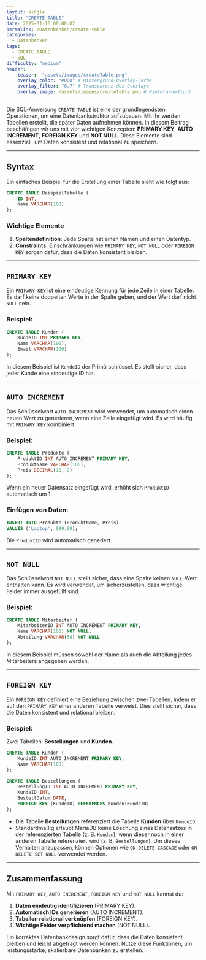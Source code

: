 ```yaml
---
layout: single
title: "CREATE TABLE"
date: 2025-01-16 00:00:02
permalink: /Datenbanken/create-table
categories:
  - Datenbanken
tags:
  - CREATE TABLE
  - SQL
difficulty: "medium"
header:
    teaser:  "assets/images/createTable.png"
    overlay_color: "#000" # Hintergrund-Overlay-Farbe
    overlay_filter: "0.7" # Transparenz des Overlays
    overlay_image: /assets/images/createTable.png # Hintergrundbild
---
```

Die SQL-Anweisung `CREATE TABLE` ist eine der grundlegendsten Operationen, um eine Datenbankstruktur aufzubauen. Mit ihr werden Tabellen erstellt, die später Daten aufnehmen können. In diesem Beitrag beschäftigen wir uns mit vier wichtigen Konzepten: **PRIMARY KEY**, **AUTO INCREMENT**, **FOREIGN KEY** und **NOT NULL**. Diese Elemente sind essenziell, um Daten konsistent und relational zu speichern.

---

## Syntax
Ein einfaches Beispiel für die Erstellung einer Tabelle sieht wie folgt aus:

```sql
CREATE TABLE BeispielTabelle (
    ID INT,
    Name VARCHAR(100)
);
```

### Wichtige Elemente
1. **Spaltendefinition**: Jede Spalte hat einen Namen und einen Datentyp.
2. **Constraints**: Einschränkungen wie `PRIMARY KEY`, `NOT NULL` oder `FOREIGN KEY` sorgen dafür, dass die Daten konsistent bleiben.

---

## `PRIMARY KEY`
Ein `PRIMARY KEY` ist eine eindeutige Kennung für jede Zeile in einer Tabelle. Es darf keine doppelten Werte in der Spalte geben, und der Wert darf nicht `NULL` sein.

### Beispiel:
```sql
CREATE TABLE Kunden (
    KundeID INT PRIMARY KEY,
    Name VARCHAR(100),
    Email VARCHAR(100)
);
```
In diesem Beispiel ist `KundeID` der Primärschlüssel. Es stellt sicher, dass jeder Kunde eine eindeutige ID hat.

---

## `AUTO INCREMENT`
Das Schlüsselwort `AUTO INCREMENT` wird verwendet, um automatisch einen neuen Wert zu generieren, wenn eine Zeile eingefügt wird. Es wird häufig mit `PRIMARY KEY` kombiniert.

### Beispiel:
```sql
CREATE TABLE Produkte (
    ProduktID INT AUTO_INCREMENT PRIMARY KEY,
    ProduktName VARCHAR(100),
    Preis DECIMAL(10, 2)
);
```

Wenn ein neuer Datensatz eingefügt wird, erhöht sich `ProduktID` automatisch um 1.

### Einfügen von Daten:
```sql
INSERT INTO Produkte (ProduktName, Preis) 
VALUES ('Laptop', 999.99);
```
Die `ProduktID` wird automatisch generiert.

---

## `NOT NULL`
Das Schlüsselwort `NOT NULL` stellt sicher, dass eine Spalte keinen `NULL`-Wert enthalten kann. Es wird verwendet, um sicherzustellen, dass wichtige Felder immer ausgefüllt sind.

### Beispiel:
```sql
CREATE TABLE Mitarbeiter (
    MitarbeiterID INT AUTO_INCREMENT PRIMARY KEY,
    Name VARCHAR(100) NOT NULL,
    Abteilung VARCHAR(50) NOT NULL
);
```
In diesem Beispiel müssen sowohl der Name als auch die Abteilung jedes Mitarbeiters angegeben werden.

---

## `FOREIGN KEY`
Ein `FOREIGN KEY` definiert eine Beziehung zwischen zwei Tabellen, indem er auf den `PRIMARY KEY` einer anderen Tabelle verweist. Dies stellt sicher, dass die Daten konsistent und relational bleiben.

### Beispiel:
Zwei Tabellen: **Bestellungen** und **Kunden**.

```sql
CREATE TABLE Kunden (
    KundeID INT AUTO_INCREMENT PRIMARY KEY,
    Name VARCHAR(100)
);

CREATE TABLE Bestellungen (
    BestellungID INT AUTO_INCREMENT PRIMARY KEY,
    KundeID INT,
    BestellDatum DATE,
    FOREIGN KEY (KundeID) REFERENCES Kunden(KundeID)
);
```

- Die Tabelle **Bestellungen** referenziert die Tabelle **Kunden** über `KundeID`.
- Standardmäßig erlaubt MariaDB keine Löschung eines Datensatzes in der referenzierten Tabelle (z. B. `Kunden`), wenn dieser noch in einer anderen Tabelle referenziert wird (z. B. `Bestellungen`). Um dieses Verhalten anzupassen, können Optionen wie `ON DELETE CASCADE` oder `ON DELETE SET NULL` verwendet werden.

---

## Zusammenfassung
Mit `PRIMARY KEY`, `AUTO INCREMENT`, `FOREIGN KEY` und `NOT NULL` kannst du:

1. **Daten eindeutig identifizieren** (PRIMARY KEY).
2. **Automatisch IDs generieren** (AUTO INCREMENT).
3. **Tabellen relational verknüpfen** (FOREIGN KEY).
4. **Wichtige Felder verpflichtend machen** (NOT NULL).

Ein korrektes Datenbankdesign sorgt dafür, dass die Daten konsistent bleiben und leicht abgefragt werden können. Nutze diese Funktionen, um leistungsstarke, skalierbare Datenbanken zu erstellen.